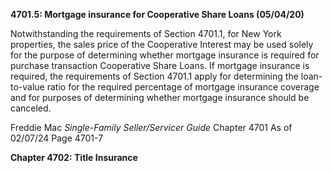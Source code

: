 **4701.5: Mortgage insurance for Cooperative Share Loans (05/04/20)**

Notwithstanding the requirements of Section 4701.1, for New York
properties, the sales price of the Cooperative Interest may be used
solely for the purpose of determining whether mortgage insurance is
required for purchase transaction Cooperative Share Loans. If mortgage
insurance is required, the requirements of Section 4701.1 apply for
determining the loan-to-value ratio for the required percentage of
mortgage insurance coverage and for purposes of determining whether
mortgage insurance should be canceled.

Freddie Mac *Single-Family Seller/Servicer Guide* Chapter 4701 As of
02/07/24 Page 4701-7

**Chapter 4702: Title Insurance**